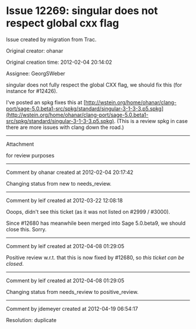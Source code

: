 # Issue 12269: singular does not respect global cxx flag

Issue created by migration from Trac.

Original creator: ohanar

Original creation time: 2012-02-04 20:14:02

Assignee: GeorgSWeber

singular does not fully respect the global CXX flag, we should fix this (for instance for #12426).

I've posted an spkg fixes this at
[http://wstein.org/home/ohanar/clang-port/sage-5.0.beta1-src/spkg/standard/singular-3-1-3-3.p5.spkg](http://wstein.org/home/ohanar/clang-port/sage-5.0.beta1-src/spkg/standard/singular-3-1-3-3.p5.spkg). (This is a review spkg in case there are more issues with clang down the road.)


---

Attachment

for review purposes


---

Comment by ohanar created at 2012-02-04 20:17:42

Changing status from new to needs_review.


---

Comment by leif created at 2012-03-22 12:08:18

Ooops, didn't see this ticket (as it was not listed on #2999 / #3000).

Since #12680 has meanwhile been merged into Sage 5.0.beta9, we should close this.  Sorry.


---

Comment by leif created at 2012-04-08 01:29:05

Positive review w.r.t. that this is now fixed by #12680, so *this ticket can be closed*.


---

Comment by leif created at 2012-04-08 01:29:05

Changing status from needs_review to positive_review.


---

Comment by jdemeyer created at 2012-04-19 06:54:17

Resolution: duplicate
